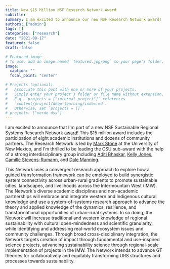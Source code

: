 ```yaml
---
title: New $15 Million NSF Research Network Award
subtitle:
summary: I am excited to announce our new NSF Research Network award!
authors: ["admin"]
tags: []
categories: ["research"]
date: "2021-08-17"
featured: false
draft: false

# Featured image
# To use, add an image named `featured.jpg/png` to your page's folder.
image:
  caption: ""
  focal_point: "center"

# Projects (optional).
#   Associate this post with one or more of your projects.
#   Simply enter your project's folder or file name without extension.
#   E.g. `projects = ["internal-project"]` references
#   `content/project/deep-learning/index.md`.
#   Otherwise, set `projects = []`.
# projects: ["verde dss"]
---
```



I am excited to announce that I'm part of a new NSF Sustainable Regional Systems Research Network [award](https://www.nsf.gov/awardsearch/showAward?AWD_ID=2115169&HistoricalAwards=false)! This $15 million award includes the participation of eight academic institutions and dozens of community partners. The Research Network is led by [Mark Stone](https://civil.unm.edu/faculty-staff/faculty-profiles/mark-stone.html) at the University of New Mexico, and I'm thrilled to be leading the CSU sub-award with the help of a strong interdisciplinary group including [Aditi Bhaskar](https://www.engr.colostate.edu/ce/aditi-bhaskar/), [Kelly Jones](https://sites.warnercnr.colostate.edu/kelly-jones/), [Camille Stevens-Rumann](https://people.warnercnr.colostate.edu/?Camille.StevensRumann), and [Dale Manning](https://agsci.colostate.edu/dare/people/faculty/dale-manning/). 

This Network uses a convergent research approach to explore how a guided transformation framework can be employed to build synergistic system connectivity across urban-rural gradients to promote sustainable cities, landscapes, and livelihoods across the Intermountain West (IMW). The Network's diverse academic disciplines and non-academic partnerships will embrace and integrate western and Indigenous cultural knowledge and use a system-of-systems research approach to advance the theory and applied knowledge of the dynamics, resilience, and transformational opportunities of urban-rural systems. In so doing, the Network will increase traditional and western knowledge of regional sustainability with cultural open-mindedness and scientific granularity, while identifying and addressing real-world ecosystem issues and community challenges. Through broad cross-disciplinary integration, the Network targets creation of impact through fundamental and use-inspired science projects, advancing sustainability science through regional-scale implementation of projects in the IMW. The Network intends to advance GT theories for collaboratively and equitably transforming URS structures and processes towards sustainability.


